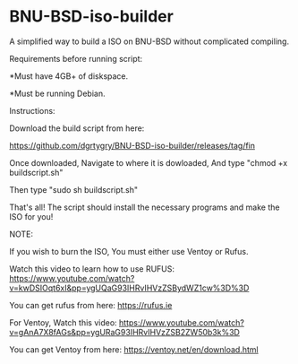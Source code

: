 # BNU-BSD-iso-builder

A simplified way to build a ISO on BNU-BSD without complicated compiling.

Requirements before running script:

*Must have 4GB+ of diskspace.

*Must be running Debian.

Instructions:

Download the build script from here:

https://github.com/dgrtygry/BNU-BSD-iso-builder/releases/tag/fin

Once downloaded, Navigate to where it is dowloaded, And type "chmod +x buildscript.sh"

Then type "sudo sh buildscript.sh"

That's all! The script should install the necessary programs and make the ISO for you!

NOTE:

If you wish to burn the ISO, You must either use Ventoy or Rufus.

Watch this video to learn how to use RUFUS:
https://www.youtube.com/watch?v=kwDSIOqt6xI&pp=ygUQaG93IHRvIHVzZSBydWZ1cw%3D%3D

You can get rufus from here: https://rufus.ie

For Ventoy, Watch this video:
https://www.youtube.com/watch?v=gAnA7X8fAGs&pp=ygURaG93IHRvIHVzZSB2ZW50b3k%3D

You can get Ventoy from here:
https://ventoy.net/en/download.html
